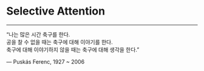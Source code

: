 # Selective Attention
---

 “나는 많은 시간 축구를 한다.  
 공을 찰 수 없을 때는 축구에 대해 이야기를 한다.  
 축구에 대해 이야기하지 않을 때는 축구에 대해 생각을 한다.”  

 ― Puskás Ferenc, 1927 ~ 2006